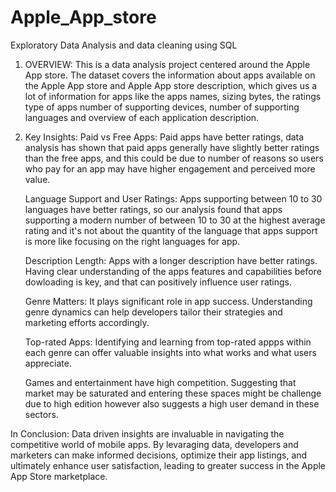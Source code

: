 # Apple_App_store
Exploratory Data Analysis and data cleaning using SQL
1. OVERVIEW:
   This is a data analysis project centered around the Apple App store. The dataset covers the information about apps available on the Apple App store and Apple App store description, 
   which gives us a lot of information for apps like the apps names, sizing bytes, the ratings type of apps number of supporting devices, number of supporting languages and overview of 
   each application description.

2. Key Insights:
   Paid vs Free Apps: Paid apps have better ratings, data analysis has shown that paid apps generally have slightly better ratings than the free apps, and this could be due to number of 
   reasons so users who pay for an app may have higher engagement and perceived more value.

   Language Support and User Ratings: Apps supporting between 10 to 30 languages have better ratings, so our analysis found that apps supporting a modern number of between 10 to 30 at 
   the highest average rating and it's not about the quantity of the language that apps support is more like focusing on the right languages for app.

   Description Length: Apps with a longer description have better ratings. Having clear understanding of the apps features and capabilities before dowloading is key, and that can 
   positively influence user ratings.

   Genre Matters: It plays significant role in app success. Understanding genre dynamics can help developers tailor their strategies and marketing efforts accordingly.

   Top-rated Apps: Identifying and learning from top-rated appps within each genre can offer valuable insights into what works and what users appreciate.

   Games and entertainment have high competition. Suggesting that market may be saturated and entering these spaces might be challenge due to high edition however also suggests a high 
   user demand in these sectors.

In Conclusion:
Data driven insights are invaluable in navigating the competitive world of mobile apps. By levaraging data, developers and marketers can make informed decisions, optimize their app listings, and ultimately enhance user satisfaction, leading to greater success in the Apple App Store marketplace.
